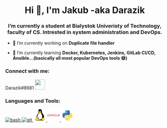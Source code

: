 <h1 align="center">Hi 👋, I'm Jakub -aka Darazik</h1>
<h3 align="center">I’m currently a student at Bialystok Univeristy of Technology, faculty of CS. Intrested in system administration and DevOps.</h3>

- 🔭 I’m currently working on **Duplicate file handler**

- 🌱 I’m currently learning **Docker, Kubernetes, Jenkins, GitLab CI/CD, Ansible...(basically all most popular DevOps tools :sweat_smile:)**

<h3 align="left">Connect with me:</h3>
Darazik#8681 <img height="32" width="32" src="https://cdn.jsdelivr.net/npm/simple-icons@v6/icons/discord.svg" />
<p align="left">
</p>

<h3 align="left">Languages and Tools:</h3>
<p align="left"> <a href="https://www.gnu.org/software/bash/" target="_blank" rel="noreferrer"> <img src="https://www.vectorlogo.zone/logos/gnu_bash/gnu_bash-icon.svg" alt="bash" width="40" height="40"/> </a> <a href="https://git-scm.com/" target="_blank" rel="noreferrer"> <img src="https://www.vectorlogo.zone/logos/git-scm/git-scm-icon.svg" alt="git" width="40" height="40"/> </a> <a href="https://www.linux.org/" target="_blank" rel="noreferrer"> <img src="https://raw.githubusercontent.com/devicons/devicon/master/icons/linux/linux-original.svg" alt="linux" width="40" height="40"/> </a> <a href="https://www.oracle.com/" target="_blank" rel="noreferrer"> <img src="https://raw.githubusercontent.com/devicons/devicon/master/icons/oracle/oracle-original.svg" alt="oracle" width="40" height="40"/> </a> <a href="https://www.python.org" target="_blank" rel="noreferrer"> <img src="https://raw.githubusercontent.com/devicons/devicon/master/icons/python/python-original.svg" alt="python" width="40" height="40"/> </a> <a href="https://tailwindcss.com/" target="_blank" rel="noreferrer"> </a> </p>

